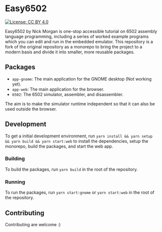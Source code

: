 # Easy6502
[![License: CC BY 4.0](https://img.shields.io/badge/License-CC%20BY%204.0-lightgrey.svg)](https://creativecommons.org/licenses/by/4.0/)

Easy6502 by Nick Morgan is one-stop accessible tutorial on 6502 assembly language programming, including a series of worked example programs which you can edit and run in the embedded emulator. This repository is a fork of the original repository as a monorepo to bring the project to a modern basis and divide it into smaller, more reusable packages.

## Packages

- `app-gnome`: The main application for the GNOME desktop (Not working yet).
- `app-web`: The main application for the browser.
- `6502`: The 6502 simulator, assembler, and disassembler.

The aim is to make the simulator runtime independent so that it can also be used outside the browser.

## Development

To get a initial development environment, run `yarn install && yarn setup && yarn build && yarn start:web` to install the dependencies, setup the monorepo, build the packages, and start the web app.

### Building

To build the packages, run `yarn build` in the root of the repository.

### Running

To run the packages, run `yarn start:gnome` or `yarn start:web` in the root of the repository.

## Contributing

Contributing are welcome :)
